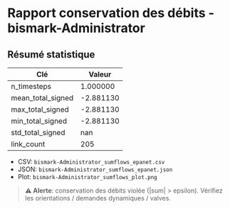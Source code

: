 # Rapport conservation des débits - bismark-Administrator

## Résumé statistique

| Clé | Valeur |
|---|---|
| n_timesteps | 1.000000 |
| mean_total_signed | -2.881130 |
| max_total_signed | -2.881130 |
| min_total_signed | -2.881130 |
| std_total_signed | nan |
| link_count | 205 |

- CSV: `bismark-Administrator_sumflows_epanet.csv`
- JSON: `bismark-Administrator_sumflows_epanet.json`
- Plot: `bismark-Administrator_sumflows_plot.png`

> **⚠️ Alerte**: conservation des débits violée (|sum| > epsilon). Vérifiez les orientations / demandes dynamiques / valves.
